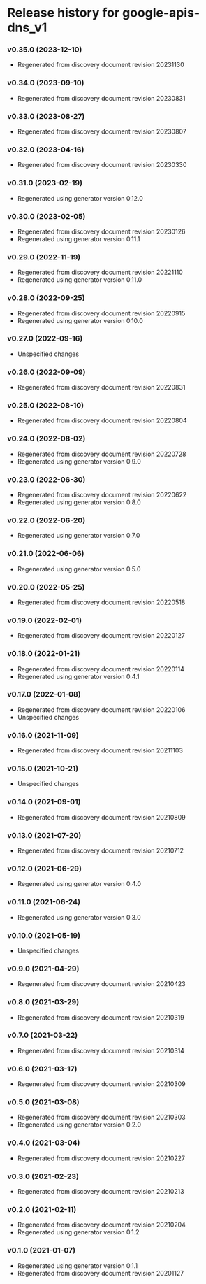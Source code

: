 # Release history for google-apis-dns_v1

### v0.35.0 (2023-12-10)

* Regenerated from discovery document revision 20231130

### v0.34.0 (2023-09-10)

* Regenerated from discovery document revision 20230831

### v0.33.0 (2023-08-27)

* Regenerated from discovery document revision 20230807

### v0.32.0 (2023-04-16)

* Regenerated from discovery document revision 20230330

### v0.31.0 (2023-02-19)

* Regenerated using generator version 0.12.0

### v0.30.0 (2023-02-05)

* Regenerated from discovery document revision 20230126
* Regenerated using generator version 0.11.1

### v0.29.0 (2022-11-19)

* Regenerated from discovery document revision 20221110
* Regenerated using generator version 0.11.0

### v0.28.0 (2022-09-25)

* Regenerated from discovery document revision 20220915
* Regenerated using generator version 0.10.0

### v0.27.0 (2022-09-16)

* Unspecified changes

### v0.26.0 (2022-09-09)

* Regenerated from discovery document revision 20220831

### v0.25.0 (2022-08-10)

* Regenerated from discovery document revision 20220804

### v0.24.0 (2022-08-02)

* Regenerated from discovery document revision 20220728
* Regenerated using generator version 0.9.0

### v0.23.0 (2022-06-30)

* Regenerated from discovery document revision 20220622
* Regenerated using generator version 0.8.0

### v0.22.0 (2022-06-20)

* Regenerated using generator version 0.7.0

### v0.21.0 (2022-06-06)

* Regenerated using generator version 0.5.0

### v0.20.0 (2022-05-25)

* Regenerated from discovery document revision 20220518

### v0.19.0 (2022-02-01)

* Regenerated from discovery document revision 20220127

### v0.18.0 (2022-01-21)

* Regenerated from discovery document revision 20220114
* Regenerated using generator version 0.4.1

### v0.17.0 (2022-01-08)

* Regenerated from discovery document revision 20220106
* Unspecified changes

### v0.16.0 (2021-11-09)

* Regenerated from discovery document revision 20211103

### v0.15.0 (2021-10-21)

* Unspecified changes

### v0.14.0 (2021-09-01)

* Regenerated from discovery document revision 20210809

### v0.13.0 (2021-07-20)

* Regenerated from discovery document revision 20210712

### v0.12.0 (2021-06-29)

* Regenerated using generator version 0.4.0

### v0.11.0 (2021-06-24)

* Regenerated using generator version 0.3.0

### v0.10.0 (2021-05-19)

* Unspecified changes

### v0.9.0 (2021-04-29)

* Regenerated from discovery document revision 20210423

### v0.8.0 (2021-03-29)

* Regenerated from discovery document revision 20210319

### v0.7.0 (2021-03-22)

* Regenerated from discovery document revision 20210314

### v0.6.0 (2021-03-17)

* Regenerated from discovery document revision 20210309

### v0.5.0 (2021-03-08)

* Regenerated from discovery document revision 20210303
* Regenerated using generator version 0.2.0

### v0.4.0 (2021-03-04)

* Regenerated from discovery document revision 20210227

### v0.3.0 (2021-02-23)

* Regenerated from discovery document revision 20210213

### v0.2.0 (2021-02-11)

* Regenerated from discovery document revision 20210204
* Regenerated using generator version 0.1.2

### v0.1.0 (2021-01-07)

* Regenerated using generator version 0.1.1
* Regenerated from discovery document revision 20201127


